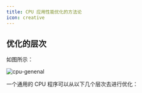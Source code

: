 ```yaml
---
title: CPU 应用性能优化的方法论
icon: creative
---
```



## 优化的层次

如图所示：

![cpu-genenal](/how-optimization-1.png)


一个通用的 CPU 程序可以从以下几个层次去进行优化：




